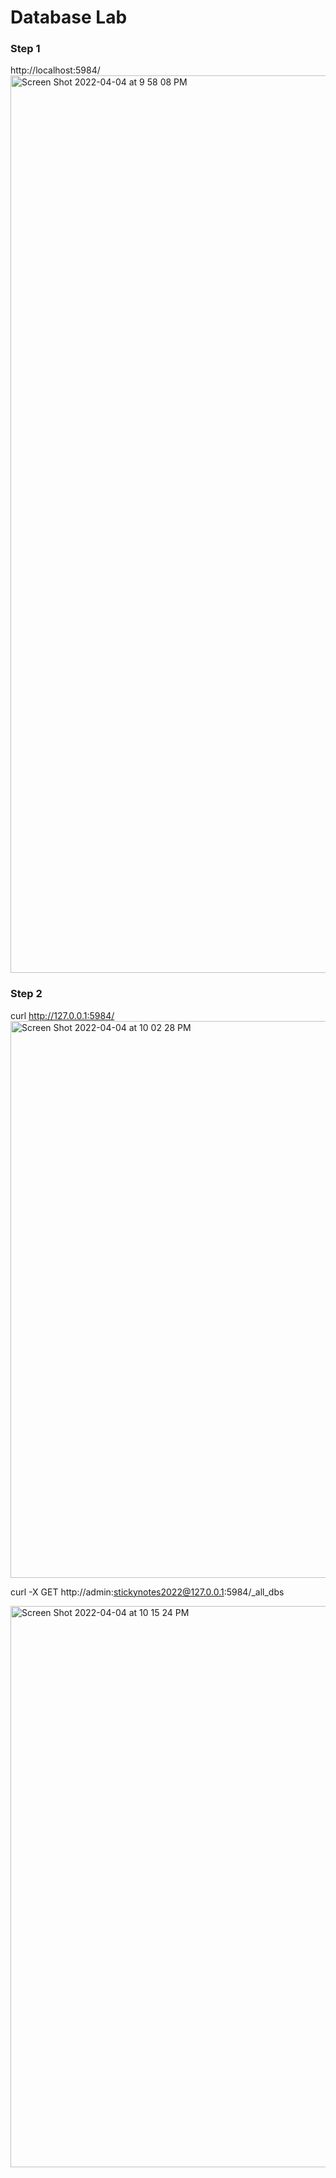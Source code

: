 # Database Lab

### Step 1
http://localhost:5984/ <br />
<img width="1436" alt="Screen Shot 2022-04-04 at 9 58 08 PM" src="https://user-images.githubusercontent.com/50917542/161664171-dc62271d-f888-468c-9f7e-9213b9028831.png"> <br />

### Step 2
curl http://127.0.0.1:5984/ <br />
<img width="891" alt="Screen Shot 2022-04-04 at 10 02 28 PM" src="https://user-images.githubusercontent.com/50917542/161664561-d8df281a-ff4f-4d93-bac1-86ba7a75b6a2.png"> <br />

 curl -X GET http://admin:stickynotes2022@127.0.0.1:5984/_all_dbs <br />
 
<img width="898" alt="Screen Shot 2022-04-04 at 10 15 24 PM" src="https://user-images.githubusercontent.com/50917542/161665860-e71e3b2c-5354-483e-bb51-b5911c14737d.png">
